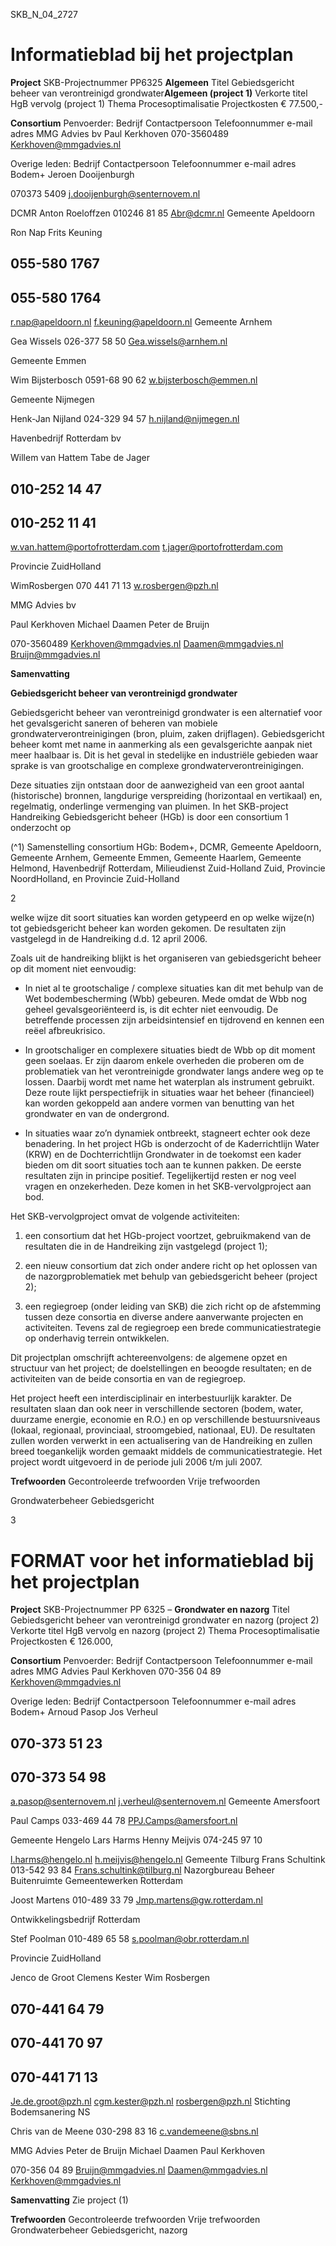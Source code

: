  SKB_N_04_2727 

# Informatieblad bij het projectplan 

**Project** SKB-Projectnummer PP6325 **Algemeen** Titel Gebiedsgericht beheer van verontreinigd grondwater**Algemeen (project 1)** Verkorte titel HgB vervolg (project 1) Thema Procesoptimalisatie Projectkosten € 77.500,-

**Consortium** Penvoerder: Bedrijf Contactpersoon Telefoonnummer e-mail adres MMG Advies bv Paul Kerkhoven 070-3560489 Kerkhoven@mmgadvies.nl 

Overige leden: Bedrijf Contactpersoon Telefoonnummer e-mail adres Bodem+ Jeroen Dooijenburgh 

 070373 5409 j.dooijenburgh@senternovem.nl 

 DCMR Anton Roeloffzen 010246 81 85 Abr@dcmr.nl Gemeente Apeldoorn 

 Ron Nap Frits Keuning 

## 055-580 1767 

## 055-580 1764 

 r.nap@apeldoorn.nl f.keuning@apeldoorn.nl Gemeente Arnhem 

 Gea Wissels 026-377 58 50 Gea.wissels@arnhem.nl 

 Gemeente Emmen 

 Wim Bijsterbosch 0591-68 90 62 w.bijsterbosch@emmen.nl 

 Gemeente Nijmegen 

 Henk-Jan Nijland 024-329 94 57 h.nijland@nijmegen.nl 

 Havenbedrijf Rotterdam bv 

 Willem van Hattem Tabe de Jager 

## 010-252 14 47 

## 010-252 11 41 

 w.van.hattem@portofrotterdam.com t.jager@portofrotterdam.com 

 Provincie ZuidHolland 

 WimRosbergen 070 441 71 13 w.rosbergen@pzh.nl 

 MMG Advies bv 

 Paul Kerkhoven Michael Daamen Peter de Bruijn 

 070-3560489 Kerkhoven@mmgadvies.nl Daamen@mmgadvies.nl Bruijn@mmgadvies.nl 

**Samenvatting** 

**Gebiedsgericht beheer van verontreinigd grondwater** 

Gebiedsgericht beheer van verontreinigd grondwater is een alternatief voor het gevalsgericht saneren of beheren van mobiele grondwaterverontreinigingen (bron, pluim, zaken drijflagen). Gebiedsgericht beheer komt met name in aanmerking als een gevalsgerichte aanpak niet meer haalbaar is. Dit is het geval in stedelijke en industriële gebieden waar sprake is van grootschalige en complexe grondwaterverontreinigingen. 

Deze situaties zijn ontstaan door de aanwezigheid van een groot aantal (historische) bronnen, langdurige verspreiding (horizontaal en vertikaal) en, regelmatig, onderlinge vermenging van pluimen. In het SKB-project Handreiking Gebiedsgericht beheer (HGb) is door een consortium 1 onderzocht op 

(^1) Samenstelling consortium HGb: Bodem+, DCMR, Gemeente Apeldoorn, Gemeente Arnhem, Gemeente Emmen, Gemeente Haarlem, Gemeente Helmond, Havenbedrijf Rotterdam, Milieudienst Zuid-Holland Zuid, Provincie NoordHolland, en Provincie Zuid-Holland 


 2 

welke wijze dit soort situaties kan worden getypeerd en op welke wijze(n) tot gebiedsgericht beheer kan worden gekomen. De resultaten zijn vastgelegd in de Handreiking d.d. 12 april 2006. 

Zoals uit de handreiking blijkt is het organiseren van gebiedsgericht beheer op dit moment niet eenvoudig: 

- In niet al te grootschalige / complexe situaties kan dit met behulp van de Wet bodembescherming     (Wbb) gebeuren. Mede omdat de Wbb nog geheel gevalsgeoriënteerd is, is dit echter niet     eenvoudig. De betreffende processen zijn arbeidsintensief en tijdrovend en kennen een reëel     afbreukrisico. 

- In grootschaliger en complexere situaties biedt de Wbb op dit moment geen soelaas. Er zijn     daarom enkele overheden die proberen om de problematiek van het verontreinigde grondwater     langs andere weg op te lossen. Daarbij wordt met name het waterplan als instrument gebruikt.     Deze route lijkt perspectiefrijk in situaties waar het beheer (financieel) kan worden gekoppeld aan     andere vormen van benutting van het grondwater en van de ondergrond. 

- In situaties waar zo’n dynamiek ontbreekt, stagneert echter ook deze benadering. In het project     HGb is onderzocht of de Kaderrichtlijn Water (KRW) en de Dochterrichtlijn Grondwater in de     toekomst een kader bieden om dit soort situaties toch aan te kunnen pakken. De eerste resultaten     zijn in principe positief. Tegelijkertijd resten er nog veel vragen en onzekerheden. Deze komen in     het SKB-vervolgproject aan bod. 

Het SKB-vervolgproject omvat de volgende activiteiten: 

1. een consortium dat het HGb-project voortzet, gebruikmakend van de resultaten die in de     Handreiking zijn vastgelegd (project 1); 

2. een nieuw consortium dat zich onder andere richt op het oplossen van de nazorgproblematiek     met behulp van gebiedsgericht beheer (project 2); 

3. een regiegroep (onder leiding van SKB) die zich richt op de afstemming tussen deze     consortia en diverse andere aanverwante projecten en activiteiten. Tevens zal de regiegroep     een brede communicatiestrategie op onderhavig terrein ontwikkelen. 

Dit projectplan omschrijft achtereenvolgens: de algemene opzet en structuur van het project; de doelstellingen en beoogde resultaten; en de activiteiten van de beide consortia en van de regiegroep. 

Het project heeft een interdisciplinair en interbestuurlijk karakter. De resultaten slaan dan ook neer in verschillende sectoren (bodem, water, duurzame energie, economie en R.O.) en op verschillende bestuursniveaus (lokaal, regionaal, provinciaal, stroomgebied, nationaal, EU). De resultaten zullen worden verwerkt in een actualisering van de Handreiking en zullen breed toegankelijk worden gemaakt middels de communicatiestrategie. Het project wordt uitgevoerd in de periode juli 2006 t/m juli 2007. 

**Trefwoorden** Gecontroleerde trefwoorden Vrije trefwoorden 

 Grondwaterbeheer Gebiedsgericht 


 3 

# FORMAT voor het informatieblad bij het projectplan 

**Project** SKB-Projectnummer PP 6325 – **Grondwater en nazorg** Titel Gebiedsgericht beheer van verontreinigd grondwater en nazorg (project 2) Verkorte titel HgB vervolg en nazorg (project 2) Thema Procesoptimalisatie Projectkosten € 126.000,

**Consortium** Penvoerder: Bedrijf Contactpersoon Telefoonnummer e-mail adres MMG Advies Paul Kerkhoven 070-356 04 89 Kerkhoven@mmgadvies.nl 

Overige leden: Bedrijf Contactpersoon Telefoonnummer e-mail adres Bodem+ Arnoud Pasop Jos Verheul 

## 070-373 51 23 

## 070-373 54 98 

 a.pasop@senternovem.nl j.verheul@senternovem.nl Gemeente Amersfoort 

 Paul Camps 033-469 44 78 PPJ.Camps@amersfoort.nl 

 Gemeente Hengelo Lars Harms Henny Meijvis 074-245 97 10 

 l.harms@hengelo.nl h.meijvis@hengelo.nl Gemeente Tilburg Frans Schultink 013-542 93 84 Frans.schultink@tilburg.nl Nazorgbureau Beheer Buitenruimte Gemeentewerken Rotterdam 

 Joost Martens 010-489 33 79 Jmp.martens@gw.rotterdam.nl 

 Ontwikkelingsbedrijf Rotterdam 

 Stef Poolman 010-489 65 58 s.poolman@obr.rotterdam.nl 

 Provincie ZuidHolland 

 Jenco de Groot Clemens Kester Wim Rosbergen 

## 070-441 64 79 

## 070-441 70 97 

## 070-441 71 13 

 Je.de.groot@pzh.nl cgm.kester@pzh.nl rosbergen@pzh.nl Stichting Bodemsanering NS 

 Chris van de Meene 030-298 83 16 c.vandemeene@sbns.nl 

 MMG Advies Peter de Bruijn Michael Daamen Paul Kerkhoven 

 070-356 04 89 Bruijn@mmgadvies.nl Daamen@mmgadvies.nl Kerkhoven@mmgadvies.nl 

**Samenvatting** Zie project (1) 

**Trefwoorden** Gecontroleerde trefwoorden Vrije trefwoorden Grondwaterbeheer Gebiedsgericht, nazorg 


